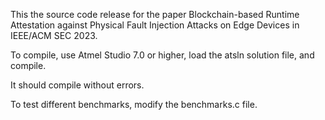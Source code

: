 This the source code release for the paper Blockchain-based Runtime Attestation against Physical Fault Injection Attacks on Edge Devices in IEEE/ACM SEC 2023.

To compile, use Atmel Studio 7.0 or higher, load the atsln solution file, and compile.

It should compile without errors. 

To test different benchmarks, modify the benchmarks.c file. 